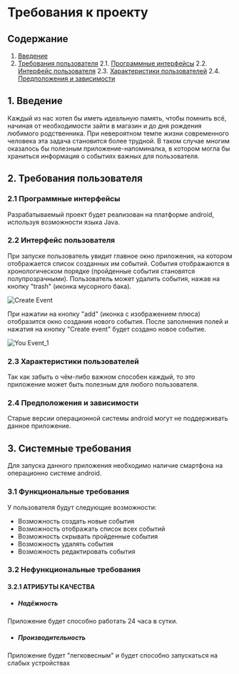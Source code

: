 
# Требования к проекту
## Содержание
1. [Введение](#P1)
2. [Требования пользователя](#P2)
 2.1. [Программные интерфейсы](#P2.1)
 2.2. [Интерфейс пользователя](#P2.2)
 2.3. [Характеристики пользователей](#P2.3)
 2.4. [Предположения и зависимости](#P2.4)
## <a name="P1">1. Введение</a>
Каждый из нас хотел бы иметь идеальную память, чтобы помнить всё, начиная от необходимости зайти в магазин и до дня рождения любимого родственника. При невероятном темпе жизни современного человека эта задача становится более трудной. В таком случае многим оказалось бы полезным приложение-напоминалка, в котором могла бы храниться информация о событиях важных для пользователя.
## <a name="P2">2. Требования пользователя</a>
### <a name="P2.1">2.1 Программные интерфейсы</a>
Разрабатываемый проект будет реализован на платформе android, используя возможности языка Java.
### <a name="P2.2">2.2 Интерфейс пользователя</a>
При запуске пользователь увидит главное окно приложения, на котором отображается список созданных им событий. События отображаются в хронологическом порядке (пройденные события становятся полупрозрачными). Пользователь может удалить события, нажав на кнопку "trash" (иконка мусорного бака).

![Create Event](https://github.com/dtseloguz/Reminder/blob/master/Mockups/Create%20Event.jpg)

При нажатии на кнопку "add" (иконка с изображением плюса) отобразится окно создания нового события. После заполнения полей и нажатия на кнопку "Create event" будет создано новое событие.

![You Event_1](https://github.com/dtseloguz/Reminder/blob/master/Mockups/You%20Event_1.jpg)

### <a name="P2.3">2.3 Характеристики пользователей</a>
Так как забыть о чём-либо важном способен каждый, то это приложение может быть полезным для любого пользователя.
### <a name="P2.4">2.4 Предположения и зависимости</a>
Старые версии операционной системы android могут не поддерживать данное приложение.
## 3. Системные требования
Для запуска данного приложения необходимо наличие смартфона на операционно системе android.
### 3.1 Функциональные требования
У пользователя будут следующие возможности:
- Возможность создать новые события
- Возможность отображать список всех событий
- Возможность скрывать пройденные события
- Возможность удалять события
- Возможность редактировать события

### 3.2 Нефункциональные требования
#### 3.2.1 АТРИБУТЫ КАЧЕСТВА
 - ##### Надёжность
Приложение будет способно работать 24 часа в сутки.
 - ##### Производительность
Приложение будет "легковесным" и будет способно запускаться на слабых устройствах

